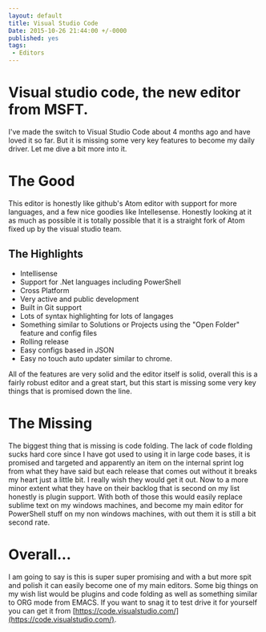 ```yaml
---
layout: default
title: Visual Studio Code
Date: 2015-10-26 21:44:00 +/-0000
published: yes
tags: 
 - Editors
---
```


# Visual studio code, the new editor from MSFT.

I've made the switch to Visual Studio Code about 4 months ago and have loved it so far. But it is missing some very key features
to become my daily driver. Let me dive a bit more into it.

<!--more-->

# The Good

This editor is honestly like github's Atom editor with support for more languages, and a few nice goodies like Intellesense. 
Honestly looking at it as much as possible it is totally possible that it is a straight fork of Atom fixed up by the visual studio team.

## The Highlights

* Intellisense
* Support for .Net languages including PowerShell
* Cross Platform
* Very active and public development
* Built in Git support
* Lots of syntax highlighting for lots of langages
* Something similar to Solutions or Projects using the "Open Folder" feature and config files
* Rolling release
* Easy configs based in JSON
* Easy no touch auto updater similar to chrome.

All of the features are very solid and the editor itself is solid, overall this is a fairly robust editor and a great start, 
but this start is missing some very key things that is promised down the line.

# The Missing

The biggest thing that is missing is code folding. The lack of code flolding sucks hard core since I have got used to using it in large code bases, 
it is promised and targeted and apparently an item on the internal sprint log from what they have said but each release that comes out without it
breaks my heart just a little bit. I really wish they would get it out. Now to a more minor extent what they have on their backlog that is second on my list
honestly is plugin support. With both of those this would easily replace sublime text on my windows machines, and become my main editor for PowerShell stuff
on my non windows machines, with out them it is still a bit second rate.  

# Overall...

I am going to say is this is super super promising and with a but more spit and polish it can easily become one of my main editors.
Some big things on my wish list would be plugins and code folding as well as something similar to ORG mode from EMACS. If you want to snag it to test drive
it for yourself you can get it from [https://code.visualstudio.com/](https://code.visualstudio.com/).
